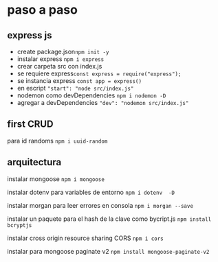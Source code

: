 # paso a paso

## express js
- create package.json```npm init -y```
- instalar express ```npm i express```
- crear carpeta src con index.js
- se requiere express```const express = require("express");```
- se instancia express ```const app = express()```
- en escript ```"start": "node src/index.js"```
- nodemon como devDependencies ```npm i nodemon -D```
- agregar a devDependencies ```"dev": "nodemon src/index.js"```

## first CRUD

para id randoms ```npm i uuid-random```

## arquitectura

instalar mongoose ```npm i mongoose```

instalar dotenv para variables de entorno ```npm i dotenv  -D```

instalar morgan para leer errores en consola ```npm i morgan --save```

instalar un paquete para el hash de la clave como bycript.js ```npm install bcryptjs```

instalar cross origin resource sharing CORS ```npm i cors```

instalar para mongoose paginate v2 ```npm install mongoose-paginate-v2```

